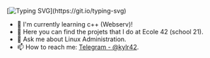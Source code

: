 [![Typing SVG](https://readme-typing-svg.herokuapp.com?font=Hack&color=%239315B7&lines=Hello+friend.+Hello+friend?)](https://git.io/typing-svg)

<!--
**AJ-Se7eN/AJ-Se7eN** is a ✨ _special_ ✨ repository because its `README.md` (this file) appears on your GitHub profile.
-->

- 🔭 I'm currently learning c++ (Webserv)!
- 🌱 Here you can find the projets that I do at Ecole 42 (school 21).
- 💬 Ask me about Linux Administration.
- 📫 How to reach me: [Telegram - @kylr42](https://t.me/kylr42).

</br>





